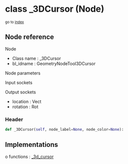 # class _3DCursor (Node)

<sub>go to [index](/docs/index.md)</sub>

## Node reference

Node
 - Class name : _3DCursor
 - bl_idname : GeometryNodeTool3DCursor

Node parameters

Input sockets

Output sockets
 - location : Vect
 - rotation : Rot

### Header

``` python
def _3DCursor(self, node_label=None, node_color=None):
```

## Implementations

o functions : [_3d_cursor](#_3d_cursor)

